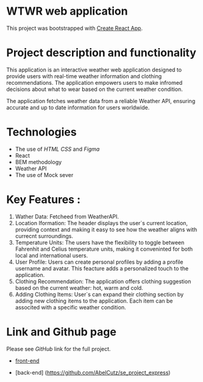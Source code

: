 # WTWR web application

This project was bootstrapped with [Create React App](https://github.com/facebook/create-react-app).

# Project description and functionality

This application is an interactive weather web application designed to provide users with real-time weather information and clothing recommendations. The application empowers users to make infromed decisions about what to wear based on the current weather condition.

The application fetches weather data from a reliable Weather API, ensuring accurate and up to date information for users worldwide.

# Technologies

- The use of _HTML_ _CSS_ and _Figma_
- React
- BEM methodology
- Weather API
- The use of Mock sever

# Key Features :

1. Wather Data: Fetcheed from WeatherAPI.
2. Location Iformation: The header displays the user`s current location, providing context and making it easy to see how the weather aligns with currecnt surroundings.
3. Temperature Units: The users have the flexibility to toggle between Fahrenhit and Celius temperature units, making it conveninted for both local and international users.
4. User Profile: Users can create personal profiles by adding a profile username and avatar. This feacture adds a personalized touch to the application.
5. Clothing Recommendation: The application offers clothing suggestion based on the current weather: hot, warm and cold.
6. Adding Clothing Items: User`s can expand their clothing section by adding new clothing items to the application. Each item can be associted with a specific weather condition.

# Link and Github page

Please see _GitHub_ link for the full project.

- [front-end](https://github.com/AbelCutz/se_project_react)

- [back-end] (https://github.com/AbelCutz/se_project_express)
